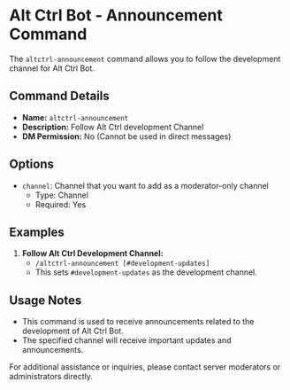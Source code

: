 # Alt Ctrl Bot - Announcement Command

The `altctrl-announcement` command allows you to follow the development channel for Alt Ctrl Bot.

## Command Details

-   **Name:** `altctrl-announcement`
-   **Description:** Follow Alt Ctrl development Channel
-   **DM Permission:** No (Cannot be used in direct messages)

## Options

-   `channel`: Channel that you want to add as a moderator-only channel
    -   Type: Channel
    -   Required: Yes

## Examples

1. **Follow Alt Ctrl Development Channel:**
    - `/altctrl-announcement [#development-updates]`
    - This sets `#development-updates` as the development channel.

## Usage Notes

-   This command is used to receive announcements related to the development of Alt Ctrl Bot.
-   The specified channel will receive important updates and announcements.

For additional assistance or inquiries, please contact server moderators or administrators directly.
